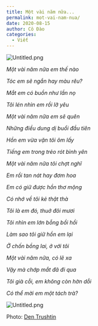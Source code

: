 ```yaml
---
title: Một vài năm nữa...
permalink: mot-vai-nam-nua/
date: 2020-08-15
author: Cô Đào
categories:
  - Viết
---
```


![Untitled.png](/images/d31f2036-ae30-400d-933c-024d70a62134/Untitled.png)


_Một vài năm nữa em thế nào_


_Tóc em sẽ ngắn hay màu rêu?_


_Mắt em có buồn như lần nọ_


_Tôi lén nhìn em rồi lỡ yêu_


_Một vài năm nữa em sẽ quên_


_Những điều dung dị buổi đầu tiên_


_Hồn em vừa vặn tôi ôm lấy_


_Tiếng em trong trẻo rót bình yên_


_Một vài năm nữa tôi chợt nghĩ_


_Em rồi tan nát hay đơm hoa_


_Em có giữ được hồn thơ mộng_


_Có nhớ về tôi kẻ thật thà_


_Tôi là em đó, thuở đôi mươi_


_Tôi nhìn em lớn bỗng bồi hồi_


_Làm sao tôi giữ hồn em lại_


_Ở chốn bồng lai, ở với tôi_


_Một vài năm nữa, có lẽ xa_


_Vậy mà chớp mắt đã đi qua_


_Tôi già cỗi, em không còn hờn dỗi_


_Có thể mời em một tách trà?_


![Untitled.png](/images/d31f2036-ae30-400d-933c-024d70a62134/Untitled_1.png)


Photo: [Den Trushtin](https://unsplash.com/@dentrushtin?ref=duongdao.family)

